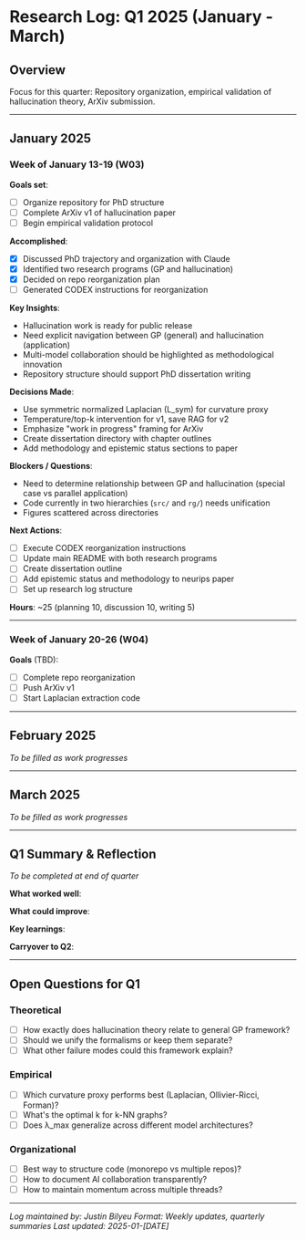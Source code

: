 # Research Log: Q1 2025 (January - March)

## Overview
Focus for this quarter: Repository organization, empirical validation of hallucination theory, ArXiv submission.

---

## January 2025

### Week of January 13-19 (W03)

**Goals set**:
- [ ] Organize repository for PhD structure
- [ ] Complete ArXiv v1 of hallucination paper
- [ ] Begin empirical validation protocol

**Accomplished**:
- [x] Discussed PhD trajectory and organization with Claude
- [x] Identified two research programs (GP and hallucination)
- [x] Decided on repo reorganization plan
- [ ] Generated CODEX instructions for reorganization

**Key Insights**:
- Hallucination work is ready for public release
- Need explicit navigation between GP (general) and hallucination (application)
- Multi-model collaboration should be highlighted as methodological innovation
- Repository structure should support PhD dissertation writing

**Decisions Made**:
- Use symmetric normalized Laplacian (L_sym) for curvature proxy
- Temperature/top-k intervention for v1, save RAG for v2
- Emphasize "work in progress" framing for ArXiv
- Create dissertation directory with chapter outlines
- Add methodology and epistemic status sections to paper

**Blockers / Questions**:
- Need to determine relationship between GP and hallucination (special case vs parallel application)
- Code currently in two hierarchies (`src/` and `rg/`) needs unification
- Figures scattered across directories

**Next Actions**:
- [ ] Execute CODEX reorganization instructions
- [ ] Update main README with both research programs
- [ ] Create dissertation outline
- [ ] Add epistemic status and methodology to neurips paper
- [ ] Set up research log structure

**Hours**: ~25 (planning 10, discussion 10, writing 5)

---

### Week of January 20-26 (W04)

**Goals** (TBD):
- [ ] Complete repo reorganization
- [ ] Push ArXiv v1
- [ ] Start Laplacian extraction code

---

## February 2025

*To be filled as work progresses*

---

## March 2025

*To be filled as work progresses*

---

## Q1 Summary & Reflection

*To be completed at end of quarter*

**What worked well**:

**What could improve**:

**Key learnings**:

**Carryover to Q2**:

---

## Open Questions for Q1

### Theoretical
- [ ] How exactly does hallucination theory relate to general GP framework?
- [ ] Should we unify the formalisms or keep them separate?
- [ ] What other failure modes could this framework explain?

### Empirical
- [ ] Which curvature proxy performs best (Laplacian, Ollivier-Ricci, Forman)?
- [ ] What's the optimal k for k-NN graphs?
- [ ] Does λ_max generalize across different model architectures?

### Organizational
- [ ] Best way to structure code (monorepo vs multiple repos)?
- [ ] How to document AI collaboration transparently?
- [ ] How to maintain momentum across multiple threads?

---

*Log maintained by: Justin Bilyeu*
*Format: Weekly updates, quarterly summaries*
*Last updated: 2025-01-[DATE]*

